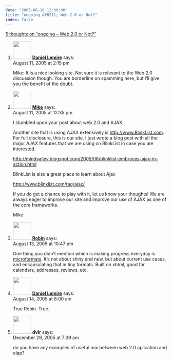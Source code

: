 ```yaml
---
date: "2005-08-10 12:00:00"
title: "ongoing &#8211; Web 2.0 or Not?"
index: false
---
```


[5 thoughts on &ldquo;ongoing &#8211; Web 2.0 or Not?&rdquo;](/lemire/blog/2005/08-10-ongoing-web-20-or-not)

<ol class="comment-list">
<li id="comment-2420" class="comment even thread-even depth-1">
<div class="comment-author vcard">
<img alt src="https://secure.gravatar.com/avatar/9c8641f1aebb6763ecf07d31107db2c6?s=56&#038;d=mm&#038;r=g" srcset="https://secure.gravatar.com/avatar/9c8641f1aebb6763ecf07d31107db2c6?s=112&#038;d=mm&#038;r=g 2x" class="avatar avatar-56 photo" height="56" width="56" decoding="async" /> <b class="fn"><a href="https://lemire.me/blog/" class="url" rel="ugc">Daniel Lemire</a></b> <span class="says">says:</span> </div>
<div class="comment-metadata"><time datetime="2005-08-11T14:15:55+00:00">August 11, 2005 at 2:15 pm</time></a> </div>
<div class="comment-content">
<p>Mike: It is a nice looking site. Not sure it is relevant to the Web 2.0 discussion though. You are borderline on spamming here, but I&rsquo;ll give you the benefit of the doubt.</p>
</div>
</li>
<li id="comment-2419" class="comment odd alt thread-odd thread-alt depth-1">
<div class="comment-author vcard">
<img alt src="https://secure.gravatar.com/avatar/4be8adc369af228a6d5f24ab3ac45e2c?s=56&#038;d=mm&#038;r=g" srcset="https://secure.gravatar.com/avatar/4be8adc369af228a6d5f24ab3ac45e2c?s=112&#038;d=mm&#038;r=g 2x" class="avatar avatar-56 photo" height="56" width="56" decoding="async" /> <b class="fn"><a href="https://mindvalley.blogspot.com" class="url" rel="ugc external nofollow">Mike</a></b> <span class="says">says:</span> </div>
<div class="comment-metadata"><time datetime="2005-08-11T12:35:02+00:00">August 11, 2005 at 12:35 pm</time></a> </div>
<div class="comment-content">
<p>I stumbled upon your post about web 2.0 and AJAX. </p>
<p>Another site that is using AJAX extensively is <a href="http://www.BlinkList.com" rel="nofollow ugc">http://www.BlinkList.com</a>. For full disclosure, this is our site. I just wrote a blog post with all the major AJAX features that we are using on BlinkList in case you are interested. </p>
<p><a href="https://mindvalley.blogspot.com/2005/08/blinklist-embraces-ajax-in-action.html" rel="nofollow ugc">http://mindvalley.blogspot.com/2005/08/blinklist-embraces-ajax-in-action.html</a></p>
<p>BlinkList is also a great place to learn about Ajax</p>
<p><a href="http://www.blinklist.com/tag/ajax/" rel="nofollow ugc">http://www.blinklist.com/tag/ajax/</a></p>
<p>If you do get a chance to play with it, let us know your thoughts! We are always eager to improve our site and improve our use of AJAX as one of the core frameworks.</p>
<p>Mike</p>
</div>
</li>
<li id="comment-2421" class="comment even thread-even depth-1">
<div class="comment-author vcard">
<img alt src="https://secure.gravatar.com/avatar/cd3772c8e7e1dc5eea9841078f6d466c?s=56&#038;d=mm&#038;r=g" srcset="https://secure.gravatar.com/avatar/cd3772c8e7e1dc5eea9841078f6d466c?s=112&#038;d=mm&#038;r=g 2x" class="avatar avatar-56 photo" height="56" width="56" loading="lazy" decoding="async" /> <b class="fn"><a href="http://robin.millette.info/" class="url" rel="ugc external nofollow">Robin</a></b> <span class="says">says:</span> </div>
<div class="comment-metadata"><time datetime="2005-08-13T22:47:38+00:00">August 13, 2005 at 10:47 pm</time></a> </div>
<div class="comment-content">
<p>One thing you didn&rsquo;t mention which is making progress everyday is <a href="http://microformats.org/about" rel="nofollow">microformats</a>. It&rsquo;s not about shiny and new, but about current use cases, and encapsulating that in tiny formats. Built on xhtml, good for calendars, addresses, reviews, etc.</p>
</div>
</li>
<li id="comment-2422" class="comment odd alt thread-odd thread-alt depth-1">
<div class="comment-author vcard">
<img alt src="https://secure.gravatar.com/avatar/9c8641f1aebb6763ecf07d31107db2c6?s=56&#038;d=mm&#038;r=g" srcset="https://secure.gravatar.com/avatar/9c8641f1aebb6763ecf07d31107db2c6?s=112&#038;d=mm&#038;r=g 2x" class="avatar avatar-56 photo" height="56" width="56" loading="lazy" decoding="async" /> <b class="fn"><a href="https://lemire.me/blog/" class="url" rel="ugc">Daniel Lemire</a></b> <span class="says">says:</span> </div>
<div class="comment-metadata"><time datetime="2005-08-14T08:00:24+00:00">August 14, 2005 at 8:00 am</time></a> </div>
<div class="comment-content">
<p>True Robin. True.</p>
</div>
</li>
<li id="comment-3544" class="comment even thread-even depth-1">
<div class="comment-author vcard">
<img alt src="https://secure.gravatar.com/avatar/ec694f21f927209603747f2053b4523c?s=56&#038;d=mm&#038;r=g" srcset="https://secure.gravatar.com/avatar/ec694f21f927209603747f2053b4523c?s=112&#038;d=mm&#038;r=g 2x" class="avatar avatar-56 photo" height="56" width="56" loading="lazy" decoding="async" /> <b class="fn">dvir</b> <span class="says">says:</span> </div>
<div class="comment-metadata"><time datetime="2005-12-29T07:39:46+00:00">December 29, 2005 at 7:39 am</time></a> </div>
<div class="comment-content">
<p>do you have any examples of useful mix between web 2.0 aplication and olap?</p>
</div>
</li>
</ol>
